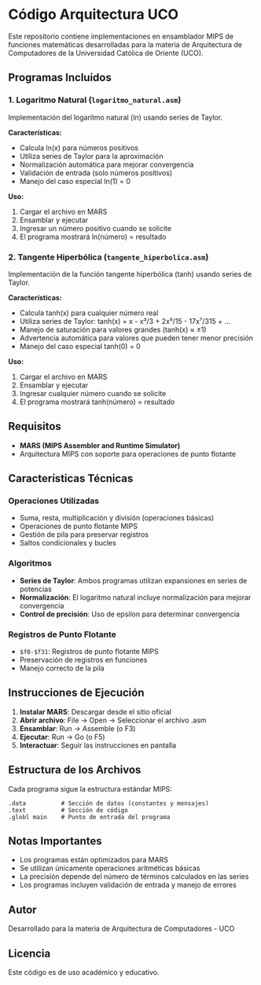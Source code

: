 # Código Arquitectura UCO

Este repositorio contiene implementaciones en ensamblador MIPS de funciones matemáticas desarrolladas para la materia de Arquitectura de Computadores de la Universidad Católica de Oriente (UCO).

## Programas Incluidos

### 1. Logaritmo Natural (`logaritmo_natural.asm`)

Implementación del logaritmo natural (ln) usando series de Taylor.

**Características:**
- Calcula ln(x) para números positivos
- Utiliza series de Taylor para la aproximación
- Normalización automática para mejorar convergencia
- Validación de entrada (solo números positivos)
- Manejo del caso especial ln(1) = 0

**Uso:**
1. Cargar el archivo en MARS
2. Ensamblar y ejecutar
3. Ingresar un número positivo cuando se solicite
4. El programa mostrará ln(número) = resultado

### 2. Tangente Hiperbólica (`tangente_hiperbolica.asm`)

Implementación de la función tangente hiperbólica (tanh) usando series de Taylor.

**Características:**
- Calcula tanh(x) para cualquier número real
- Utiliza series de Taylor: tanh(x) = x - x³/3 + 2x⁵/15 - 17x⁷/315 + ...
- Manejo de saturación para valores grandes (tanh(x) ≈ ±1)
- Advertencia automática para valores que pueden tener menor precisión
- Manejo del caso especial tanh(0) = 0

**Uso:**
1. Cargar el archivo en MARS
2. Ensamblar y ejecutar
3. Ingresar cualquier número cuando se solicite
4. El programa mostrará tanh(número) = resultado

## Requisitos

- **MARS (MIPS Assembler and Runtime Simulator)**
- Arquitectura MIPS con soporte para operaciones de punto flotante

## Características Técnicas

### Operaciones Utilizadas
- Suma, resta, multiplicación y división (operaciones básicas)
- Operaciones de punto flotante MIPS
- Gestión de pila para preservar registros
- Saltos condicionales y bucles

### Algoritmos
- **Series de Taylor**: Ambos programas utilizan expansiones en series de potencias
- **Normalización**: El logaritmo natural incluye normalización para mejorar convergencia
- **Control de precisión**: Uso de epsilon para determinar convergencia

### Registros de Punto Flotante
- `$f0-$f31`: Registros de punto flotante MIPS
- Preservación de registros en funciones
- Manejo correcto de la pila

## Instrucciones de Ejecución

1. **Instalar MARS**: Descargar desde el sitio oficial
2. **Abrir archivo**: File → Open → Seleccionar el archivo .asm
3. **Ensamblar**: Run → Assemble (o F3)
4. **Ejecutar**: Run → Go (o F5)
5. **Interactuar**: Seguir las instrucciones en pantalla

## Estructura de los Archivos

Cada programa sigue la estructura estándar MIPS:

```assembly
.data          # Sección de datos (constantes y mensajes)
.text          # Sección de código
.globl main    # Punto de entrada del programa
```

## Notas Importantes

- Los programas están optimizados para MARS
- Se utilizan únicamente operaciones aritméticas básicas
- La precisión depende del número de términos calculados en las series
- Los programas incluyen validación de entrada y manejo de errores

## Autor

Desarrollado para la materia de Arquitectura de Computadores - UCO

## Licencia

Este código es de uso académico y educativo.